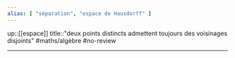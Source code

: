 ```yaml
---
alias: [ "séparation", "espace de Hausdorff" ]
---
```

up::[[espace]]
title::"deux points distincts admettent toujours des voisinages disjoints"
#maths/algèbre #no-review 

----

